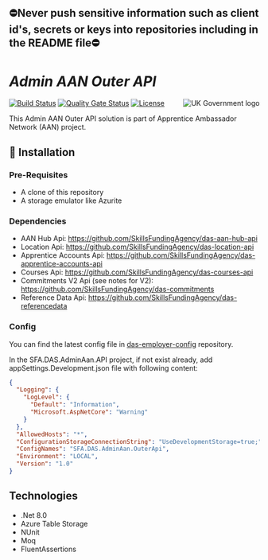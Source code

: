 ## ⛔Never push sensitive information such as client id's, secrets or keys into repositories including in the README file⛔

# _Admin AAN Outer API_

<img src="https://avatars.githubusercontent.com/u/9841374?s=200&v=4" align="right" alt="UK Government logo">

[![Build Status](https://sfa-gov-uk.visualstudio.com/Digital%20Apprenticeship%20Service/_apis/build/status%2Fdas-apim-endpoints-AdminAAN?repoName=SkillsFundingAgency%2Fdas-apim-endpoints&branchName=refs%2Fpull%2F1335%2Fmerge)](https://sfa-gov-uk.visualstudio.com/Digital%20Apprenticeship%20Service/_build/latest?definitionId=3334&repoName=SkillsFundingAgency%2Fdas-apim-endpoints&branchName=refs%2Fpull%2F1335%2Fmerge)
[![Quality Gate Status](https://sonarcloud.io/api/project_badges/measure?project=SkillsFundingAgency_das-apim-endpoints_AdminAan&metric=alert_status)](https://sonarcloud.io/summary/new_code?id=SkillsFundingAgency_das-apim-endpoints_AdminAan)
[![License](https://img.shields.io/badge/license-MIT-lightgrey.svg?longCache=true&style=flat-square)](https://en.wikipedia.org/wiki/MIT_License)

This Admin AAN Outer API solution is part of Apprentice Ambassador Network (AAN) project. 

## 🚀 Installation

### Pre-Requisites
* A clone of this repository
* A storage emulator like Azurite

### Dependencies
* AAN Hub Api: https://github.com/SkillsFundingAgency/das-aan-hub-api
* Location Api: https://github.com/SkillsFundingAgency/das-location-api
* Apprentice Accounts Api: https://github.com/SkillsFundingAgency/das-apprentice-accounts-api
* Courses Api: https://github.com/SkillsFundingAgency/das-courses-api
* Commitments V2 Api (see notes for V2): https://github.com/SkillsFundingAgency/das-commitments 
* Reference Data Api: https://github.com/SkillsFundingAgency/das-referencedata 

### Config

You can find the latest config file in [das-employer-config](https://github.com/SkillsFundingAgency/das-employer-config/blob/master/das-apim-endpoints/SFA.DAS.AdminAan.OuterApi.json) repository.

In the SFA.DAS.AdminAan.API project, if not exist already, add appSettings.Development.json file with following content:
```json
{
  "Logging": {
    "LogLevel": {
      "Default": "Information",
      "Microsoft.AspNetCore": "Warning"
    }
  },
  "AllowedHosts": "*",
  "ConfigurationStorageConnectionString": "UseDevelopmentStorage=true;",
  "ConfigNames": "SFA.DAS.AdminAan.OuterApi",
  "Environment": "LOCAL",
  "Version": "1.0"
}
```

## Technologies
* .Net 8.0
* Azure Table Storage
* NUnit
* Moq
* FluentAssertions